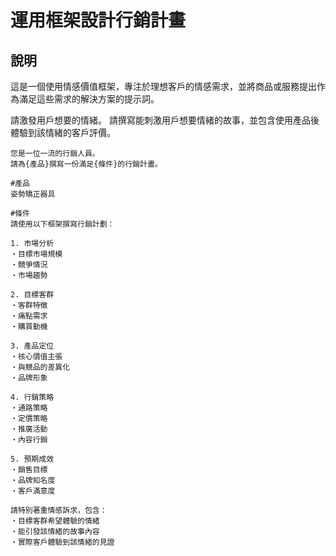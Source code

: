# 運用框架設計行銷計畫

## 說明
這是一個使用情感價值框架，專注於理想客戶的情感需求，並將商品或服務提出作為滿足這些需求的解決方案的提示詞。

請激發用戶想要的情緒。
請撰寫能刺激用戶想要情緒的故事，並包含使用產品後體驗到該情緒的客戶評價。

```plaintext
您是一位一流的行銷人員。
請為{產品}撰寫一份滿足{條件}的行銷計畫。

#產品
姿勢矯正器具

#條件
請使用以下框架撰寫行銷計劃：

1. 市場分析
・目標市場規模
・競爭情況
・市場趨勢

2. 目標客群
・客群特徵
・痛點需求
・購買動機

3. 產品定位
・核心價值主張
・與競品的差異化
・品牌形象

4. 行銷策略
・通路策略
・定價策略
・推廣活動
・內容行銷

5. 預期成效
・銷售目標
・品牌知名度
・客戶滿意度

請特別著重情感訴求，包含：
・目標客群希望體驗的情緒
・能引發該情緒的故事內容
・實際客戶體驗到該情緒的見證